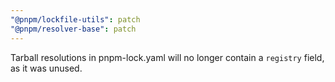 ```yaml
---
"@pnpm/lockfile-utils": patch
"@pnpm/resolver-base": patch
---
```


Tarball resolutions in pnpm-lock.yaml will no longer contain a `registry` field, as it was unused.
